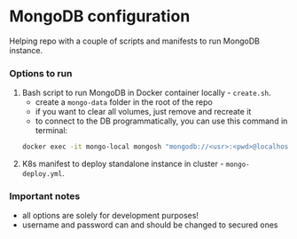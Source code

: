 # MongoDB configuration

Helping repo with a couple of scripts and manifests to run MongoDB 
instance. 

### Options to run

1. Bash script to run MongoDB in Docker container locally - `create.sh`.
   * create a `mongo-data` folder in the root of the repo
   * if you want to clear all volumes, just remove and recreate it
   * to connect to the DB programmatically, you can use this command in terminal:
   ```bash
   docker exec -it mongo-local mongosh "mongodb://<usr>:<pwd>@localhost:27017" 
   ```
2. K8s manifest to deploy standalone instance in cluster - `mongo-deploy.yml`.

### Important notes
* all options are solely for development purposes!
* username and password can and should be changed to secured ones
